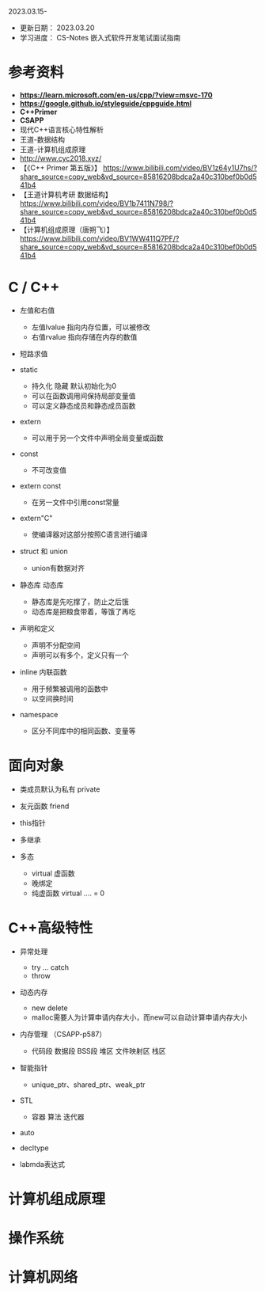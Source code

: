 
2023.03.15-
* 更新日期：
  2023.03.20
* 学习进度：
  CS-Notes
  嵌入式软件开发笔试面试指南

# 参考资料
* **https://learn.microsoft.com/en-us/cpp/?view=msvc-170**
* **https://google.github.io/styleguide/cppguide.html**
* **C++Primer**
* **CSAPP**
* 现代C++语言核心特性解析
* 王道-数据结构
* 王道-计算机组成原理
* http://www.cyc2018.xyz/
* 【《C++ Primer 第五版》】 https://www.bilibili.com/video/BV1z64y1U7hs/?share_source=copy_web&vd_source=85816208bdca2a40c310bef0b0d541b4
* 【王道计算机考研 数据结构】 https://www.bilibili.com/video/BV1b7411N798/?share_source=copy_web&vd_source=85816208bdca2a40c310bef0b0d541b4
* 【计算机组成原理（唐朔飞）】 https://www.bilibili.com/video/BV1WW411Q7PF/?share_source=copy_web&vd_source=85816208bdca2a40c310bef0b0d541b4

# C / C++
* 左值和右值
  * 左值lvalue 指向内存位置，可以被修改
  * 右值rvalue 指向存储在内存的数值
  
* 短路求值 
  
* static
  * 持久化 隐藏 默认初始化为0
  * 可以在函数调用间保持局部变量值
  * 可以定义静态成员和静态成员函数
  
* extern
  * 可以用于另一个文件中声明全局变量或函数 
  
* const
  * 不可改变值
  
* extern const
  * 在另一文件中引用const常量
  
* extern"C"
  * 使编译器对这部分按照C语言进行编译
  
* struct 和 union
  * union有数据对齐
  
* 静态库 动态库
  * 静态库是先吃撑了，防止之后饿
  * 动态库是把粮食带着，等饿了再吃
  
* 声明和定义
  * 声明不分配空间
  * 声明可以有多个，定义只有一个
  
* inline 内联函数
  * 用于频繁被调用的函数中
  * 以空间换时间
  
* namespace
  * 区分不同库中的相同函数、变量等
  
# 面向对象
* 类成员默认为私有 private
  
* 友元函数 friend
  
* this指针
  
* 多继承
  
* 多态 
  * virtual 虚函数 
  * 晚绑定
  * 纯虚函数 virtual .... = 0

# C++高级特性
* 异常处理
  * try ... catch
  * throw
  
* 动态内存
  * new delete
  * malloc需要人为计算申请内存大小，而new可以自动计算申请内存大小
  
* 内存管理 （CSAPP-p587）
  * 代码段 数据段 BSS段 堆区 文件映射区 栈区

* 智能指针
  * unique_ptr、shared_ptr、weak_ptr
  
* STL
  * 容器 算法 迭代器
  
* auto
  
* decltype
  
* labmda表达式



# 计算机组成原理

# 操作系统

# 计算机网络